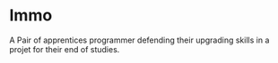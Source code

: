 # Immo
A Pair of apprentices programmer defending their upgrading skills in a projet for their end of studies.
